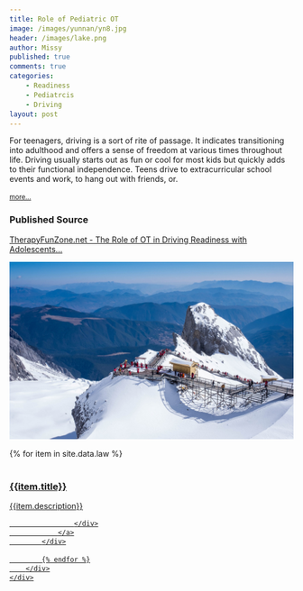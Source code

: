 ```yaml
---
title: Role of Pediatric OT
image: /images/yunnan/yn8.jpg
header: /images/lake.png
author: Missy
published: true
comments: true
categories: 
    - Readiness
    - Pediatrcis
    - Driving
layout: post
---
```


For teenagers, driving is a sort of rite of passage. It indicates transitioning into adulthood and offers a sense of freedom at various times throughout life. Driving usually starts out as fun or cool for most kids but quickly adds to their functional independence. Teens drive to extracurricular school events and work, to hang out with friends, or. 

<small>[more...](/docs/the-role-of-ot-in-driving-readiness-with-adolescents-most-at-risk.pdf)</small>

### Published Source
[TherapyFunZone.net - The Role of OT in Driving Readiness with Adolescents...](https://therapyfunzone.net/blog/the-roll-of-ot-in-driving-readiness-with-adolescents-most-at-risk/)


<!--### Screenshot Link to Published Page-->

![Teaching Readiness to Teens](/images/yunnan/yn8.jpg)


<section id="services">
	<div class="container">
		<div class="row">
			<div class="col-md-12">
<!--				<h3 class="section-title text-center rev">My Services</h3>-->
			</div>
		</div>
		<div class="row">
			{% for item in site.data.law %}
			<div class="col-md-4 col-sm-6">
				<a href="{{item.link}}">
					<div class="serviceBox cards rev">
						<div class="service-icon">
							<!-- <span><i class="fa {{item.fa-icon}}" aria-hidden="true"></i></span> -->
							<img src="">
						</div>
						<h3 class="title">{{item.title}}</h3>
						<p class="description">
							{{item.description}}
						</p>

					</div>
				</a>
			</div>

			{% endfor %}
		</div>
	</div>
</section>
